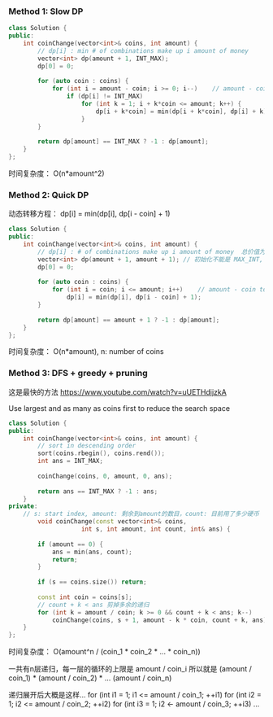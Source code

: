 ### Method 1: Slow DP
```cpp
class Solution {
public:
    int coinChange(vector<int>& coins, int amount) {
        // dp[i] : min # of combinations make up i amount of money
        vector<int> dp(amount + 1, INT_MAX);
        dp[0] = 0;
        
        for (auto coin : coins) {
            for (int i = amount - coin; i >= 0; i--)    // amount - coin to .... 0
                if (dp[i] != INT_MAX)
                    for (int k = 1; i + k*coin <= amount; k++) {
                        dp[i + k*coin] = min(dp[i + k*coin], dp[i] + k);
                    }
        }
        
        return dp[amount] == INT_MAX ? -1 : dp[amount];
    }
};
```
时间复杂度：
O(n*amount^2)

### Method 2: Quick DP

动态转移方程：
dp[i] = min(dp[i], dp[i - coin] + 1)

```cpp
class Solution {
public:
    int coinChange(vector<int>& coins, int amount) {
        // dp[i] : # of combinations make up i amount of money  总价值为 i 时金币的组合数
        vector<int> dp(amount + 1, amount + 1); // 初始化不能是 MAX_INT, 不然会overflow
        dp[0] = 0;
        
        for (auto coin : coins) {
            for (int i = coin; i <= amount; i++)    // amount - coin to .... 0
                dp[i] = min(dp[i], dp[i - coin] + 1);
        }
        
        return dp[amount] == amount + 1 ? -1 : dp[amount];
    }
};
```

时间复杂度：
O(n*amount), n: number of coins

### Method 3: DFS + greedy + pruning

这是最快的方法
https://www.youtube.com/watch?v=uUETHdijzkA

Use largest and as many as coins first to reduce the search space

```cpp
class Solution {
public:
    int coinChange(vector<int>& coins, int amount) {
        // sort in descending order
        sort(coins.rbegin(), coins.rend());
        int ans = INT_MAX;
        
        coinChange(coins, 0, amount, 0, ans);
            
        return ans == INT_MAX ? -1 : ans;
    }
private:
    // s: start index, amount: 剩余到amount的数目，count: 目前用了多少硬币 
        void coinChange(const vector<int>& coins, 
                    int s, int amount, int count, int& ans) {
        
        if (amount == 0) {
            ans = min(ans, count);
            return;
        }
        
        if (s == coins.size()) return;
        
        const int coin = coins[s];
        // count + k < ans 剪掉多余的递归
        for (int k = amount / coin; k >= 0 && count + k < ans; k--)
            coinChange(coins, s + 1, amount - k * coin, count + k, ans);
    }    
};
```


时间复杂度：
O(amount^n / (coin_1 * coin_2 * ... * coin_n))

一共有n层递归，每一层的循环的上限是 amount / coin_i
所以就是 (amount / coin_1) *  (amount / coin_2) * ... (amount / coin_n)

递归展开后大概是这样...
for (int i1 = 1; i1 <= amount / coin_1; ++i1)
  for (int i2 = 1; i2 <= amount / coin_2; ++i2)
    for (int i3 = 1; i2 <- amount / coin_3; ++i3)
       ...
